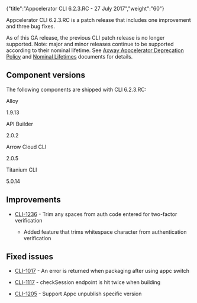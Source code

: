 {"title":"Appcelerator CLI 6.2.3.RC - 27 July 2017","weight":"60"} 

Appcelerator CLI 6.2.3.RC is a patch release that includes one improvement and three bug fixes.

As of this GA release, the previous CLI patch release is no longer supported. Note: major and minor releases continue to be supported according to their nominal lifetime. See [Axway Appcelerator Deprecation Policy](/docs/appc/AMPLIFY_Appcelerator_Services_Overview/Axway_Appcelerator_Deprecation_Policy/) and [Nominal Lifetimes](/docs/appc/AMPLIFY_Appcelerator_Services_Overview/Axway_Appcelerator_Product_Lifecycle/#NominalLifetimes) documents for details.

## Component versions

The following components are shipped with CLI 6.2.3.RC:

Alloy

1.9.13

API Builder

2.0.2

Arrow Cloud CLI

2.0.5

Titanium CLI

5.0.14

## Improvements

*   [CLI-1236](https://jira.appcelerator.org/browse/CLI-1236) - Trim any spaces from auth code entered for two-factor verification
    
    *   Added feature that trims whitespace character from authentication verification
        

## Fixed issues

*   [CLI-1017](https://jira.appcelerator.org/browse/CLI-1017) - An error is returned when packaging after using appc switch
    
*   [CLI-1117](https://jira.appcelerator.org/browse/CLI-1117) - checkSession endpoint is hit twice when building
    
*   [CLI-1205](https://jira.appcelerator.org/browse/CLI-1205) - Support Appc unpublish specific version
